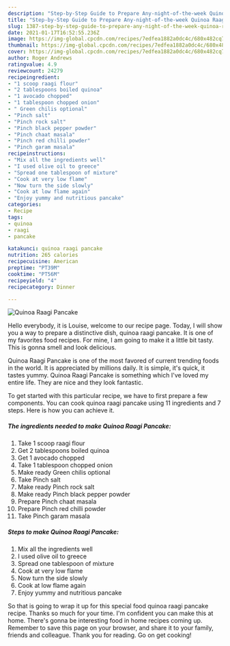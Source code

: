 ```yaml
---
description: "Step-by-Step Guide to Prepare Any-night-of-the-week Quinoa Raagi Pancake"
title: "Step-by-Step Guide to Prepare Any-night-of-the-week Quinoa Raagi Pancake"
slug: 1387-step-by-step-guide-to-prepare-any-night-of-the-week-quinoa-raagi-pancake
date: 2021-01-17T16:52:55.236Z
image: https://img-global.cpcdn.com/recipes/7edfea1882a0dc4c/680x482cq70/quinoa-raagi-pancake-recipe-main-photo.jpg
thumbnail: https://img-global.cpcdn.com/recipes/7edfea1882a0dc4c/680x482cq70/quinoa-raagi-pancake-recipe-main-photo.jpg
cover: https://img-global.cpcdn.com/recipes/7edfea1882a0dc4c/680x482cq70/quinoa-raagi-pancake-recipe-main-photo.jpg
author: Roger Andrews
ratingvalue: 4.9
reviewcount: 24279
recipeingredient:
- "1 scoop raagi flour"
- "2 tablespoons boiled quinoa"
- "1 avocado chopped"
- "1 tablespoon chopped onion"
- " Green chilis optional"
- "Pinch salt"
- "Pinch rock salt"
- "Pinch black pepper powder"
- "Pinch chaat masala"
- "Pinch red chilli powder"
- "Pinch garam masala"
recipeinstructions:
- "Mix all the ingredients well"
- "I used olive oil to greece"
- "Spread one tablespoon of mixture"
- "Cook at very low flame"
- "Now turn the side slowly"
- "Cook at low flame again"
- "Enjoy yummy and nutritious pancake"
categories:
- Recipe
tags:
- quinoa
- raagi
- pancake

katakunci: quinoa raagi pancake 
nutrition: 265 calories
recipecuisine: American
preptime: "PT39M"
cooktime: "PT56M"
recipeyield: "4"
recipecategory: Dinner

---
```



![Quinoa Raagi Pancake](https://img-global.cpcdn.com/recipes/7edfea1882a0dc4c/680x482cq70/quinoa-raagi-pancake-recipe-main-photo.jpg)

Hello everybody, it is Louise, welcome to our recipe page. Today, I will show you a way to prepare a distinctive dish, quinoa raagi pancake. It is one of my favorites food recipes. For mine, I am going to make it a little bit tasty. This is gonna smell and look delicious.

Quinoa Raagi Pancake is one of the most favored of current trending foods in the world. It is appreciated by millions daily. It is simple, it's quick, it tastes yummy. Quinoa Raagi Pancake is something which I've loved my entire life. They are nice and they look fantastic.




To get started with this particular recipe, we have to first prepare a few components. You can cook quinoa raagi pancake using 11 ingredients and 7 steps. Here is how you can achieve it.

<!--inarticleads1-->

##### The ingredients needed to make Quinoa Raagi Pancake:

1. Take 1 scoop raagi flour
1. Get 2 tablespoons boiled quinoa
1. Get 1 avocado chopped
1. Take 1 tablespoon chopped onion
1. Make ready  Green chilis optional
1. Take Pinch salt
1. Make ready Pinch rock salt
1. Make ready Pinch black pepper powder
1. Prepare Pinch chaat masala
1. Prepare Pinch red chilli powder
1. Take Pinch garam masala




<!--inarticleads2-->

##### Steps to make Quinoa Raagi Pancake:

1. Mix all the ingredients well
1. I used olive oil to greece
1. Spread one tablespoon of mixture
1. Cook at very low flame
1. Now turn the side slowly
1. Cook at low flame again
1. Enjoy yummy and nutritious pancake




So that is going to wrap it up for this special food quinoa raagi pancake recipe. Thanks so much for your time. I'm confident you can make this at home. There's gonna be interesting food in home recipes coming up. Remember to save this page on your browser, and share it to your family, friends and colleague. Thank you for reading. Go on get cooking!
